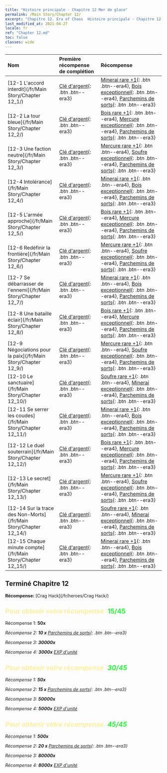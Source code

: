 ```yaml
---
title: "Histoire principale - Chapitre 12 Mer de glace"
permalink: /Main Story/Chapter 12/
excerpt: "Chapitre 12. Era of Chaos  Histoire principale - Chapitre 12. Mer de glace"
last_modified_at: 2021-04-27
locale: fr
ref: "Chapter 12.md"
toc: false
classes: wide
---
```


  | Nom |  Première récompense de complétion | Récompense |
  |:------------|:------------|:------------| 
  | [12-1 L'accord interdit](/fr/Main Story/Chapter 12_1/) | [Clé d'argent](/ItemsFR/con_693/){: .btn .btn--era3} | [Minerai rare +1](/ItemsFR/mat_40/){: .btn .btn--era4}, [Bois exceptionnel](/ItemsFR/mat_34/){: .btn .btn--era4}, [Parchemins de sorts](/ItemsFR/con_694/){: .btn .btn--era3} |
  | [12-2 La tour bleue](/fr/Main Story/Chapter 12_2/) | [Clé d'argent](/ItemsFR/con_693/){: .btn .btn--era3} | [Bois rare +1](/ItemsFR/mat_41/){: .btn .btn--era4}, [Mercure exceptionnel](/ItemsFR/mat_35/){: .btn .btn--era4}, [Parchemins de sorts](/ItemsFR/con_694/){: .btn .btn--era3} |
  | [12-3 Une faction neutre](/fr/Main Story/Chapter 12_3/) | [Clé d'argent](/ItemsFR/con_693/){: .btn .btn--era3} | [Mercure rare +1](/ItemsFR/mat_42/){: .btn .btn--era4}, [Soufre exceptionnel](/ItemsFR/mat_36/){: .btn .btn--era4}, [Parchemins de sorts](/ItemsFR/con_694/){: .btn .btn--era3} |
  | [12-4 Intolérance](/fr/Main Story/Chapter 12_4/) | [Clé d'argent](/ItemsFR/con_693/){: .btn .btn--era3} | [Minerai rare +1](/ItemsFR/mat_40/){: .btn .btn--era4}, [Bois exceptionnel](/ItemsFR/mat_34/){: .btn .btn--era4}, [Parchemins de sorts](/ItemsFR/con_694/){: .btn .btn--era3} |
  | [12-5 L'armée approche](/fr/Main Story/Chapter 12_5/) | [Clé d'argent](/ItemsFR/con_693/){: .btn .btn--era3} | [Bois rare +1](/ItemsFR/mat_41/){: .btn .btn--era4}, [Mercure exceptionnel](/ItemsFR/mat_35/){: .btn .btn--era4}, [Parchemins de sorts](/ItemsFR/con_694/){: .btn .btn--era3} |
  | [12-6 Redéfinir la frontière](/fr/Main Story/Chapter 12_6/) | [Clé d'argent](/ItemsFR/con_693/){: .btn .btn--era3} | [Mercure rare +1](/ItemsFR/mat_42/){: .btn .btn--era4}, [Soufre exceptionnel](/ItemsFR/mat_36/){: .btn .btn--era4}, [Parchemins de sorts](/ItemsFR/con_694/){: .btn .btn--era3} |
  | [12-7 Se débarrasser de l'ennemi](/fr/Main Story/Chapter 12_7/) | [Clé d'argent](/ItemsFR/con_693/){: .btn .btn--era3} | [Minerai rare +1](/ItemsFR/mat_40/){: .btn .btn--era4}, [Bois exceptionnel](/ItemsFR/mat_34/){: .btn .btn--era4}, [Parchemins de sorts](/ItemsFR/con_694/){: .btn .btn--era3} |
  | [12-8 Une bataille éclair](/fr/Main Story/Chapter 12_8/) | [Clé d'argent](/ItemsFR/con_693/){: .btn .btn--era3} | [Bois rare +1](/ItemsFR/mat_41/){: .btn .btn--era4}, [Mercure exceptionnel](/ItemsFR/mat_35/){: .btn .btn--era4}, [Parchemins de sorts](/ItemsFR/con_694/){: .btn .btn--era3} |
  | [12-9 Négociations pour la paix](/fr/Main Story/Chapter 12_9/) | [Clé d'argent](/ItemsFR/con_693/){: .btn .btn--era3} | [Mercure rare +1](/ItemsFR/mat_42/){: .btn .btn--era4}, [Soufre exceptionnel](/ItemsFR/mat_36/){: .btn .btn--era4}, [Parchemins de sorts](/ItemsFR/con_694/){: .btn .btn--era3} |
  | [12-10 Le sanctuaire](/fr/Main Story/Chapter 12_10/) | [Clé d'argent](/ItemsFR/con_693/){: .btn .btn--era3} | [Soufre rare +1](/ItemsFR/mat_43/){: .btn .btn--era4}, [Minerai exceptionnel](/ItemsFR/mat_33/){: .btn .btn--era4}, [Parchemins de sorts](/ItemsFR/con_694/){: .btn .btn--era3} |
  | [12-11 Se serrer les coudes](/fr/Main Story/Chapter 12_11/) | [Clé d'argent](/ItemsFR/con_693/){: .btn .btn--era3} | [Minerai rare +1](/ItemsFR/mat_40/){: .btn .btn--era4}, [Bois exceptionnel](/ItemsFR/mat_34/){: .btn .btn--era4}, [Parchemins de sorts](/ItemsFR/con_694/){: .btn .btn--era3} |
  | [12-12 Le duel souterrain](/fr/Main Story/Chapter 12_12/) | [Clé d'argent](/ItemsFR/con_693/){: .btn .btn--era3} | [Bois rare +1](/ItemsFR/mat_41/){: .btn .btn--era4}, [Mercure exceptionnel](/ItemsFR/mat_35/){: .btn .btn--era4}, [Parchemins de sorts](/ItemsFR/con_694/){: .btn .btn--era3} |
  | [12-13 Le secret](/fr/Main Story/Chapter 12_13/) | [Clé d'argent](/ItemsFR/con_693/){: .btn .btn--era3} | [Mercure rare +1](/ItemsFR/mat_42/){: .btn .btn--era4}, [Soufre exceptionnel](/ItemsFR/mat_36/){: .btn .btn--era4}, [Parchemins de sorts](/ItemsFR/con_694/){: .btn .btn--era3} |
  | [12-14 Sur la trace des Non-Morts](/fr/Main Story/Chapter 12_14/) | [Clé d'argent](/ItemsFR/con_693/){: .btn .btn--era3} | [Soufre rare +1](/ItemsFR/mat_43/){: .btn .btn--era4}, [Minerai exceptionnel](/ItemsFR/mat_33/){: .btn .btn--era4}, [Parchemins de sorts](/ItemsFR/con_694/){: .btn .btn--era3} |
  | [12-15 Chaque minute compte](/fr/Main Story/Chapter 12_15/) | [Clé d'argent](/ItemsFR/con_693/){: .btn .btn--era3} | [Minerai rare +1](/ItemsFR/mat_40/){: .btn .btn--era4}, [Bois exceptionnel](/ItemsFR/mat_34/){: .btn .btn--era4}, [Parchemins de sorts](/ItemsFR/con_694/){: .btn .btn--era3} |


## Terminé Chapitre 12

 **Récompense:** [Crag Hack](/fr/heroes/Crag Hack/)



## <span style="color: #ffeea0">Pour obtenir votre récompense :</span><span style="color: #27f73a">15/45</span>

 Récompense 1:  **50x** <i class="fas fa-gem"/>

 Récompense 2: **10 x** [Parchemins de sorts](/ItemsFR/con_694/){: .btn .btn--era3}

 Récompense 3:  **30000x** <i class="fas fa-coins"/>

 Récompense 4:  **3000x** [EXP d'unité](/ItemsFR/con_902/)



## <span style="color: #ffeea0">Pour obtenir votre récompense :</span><span style="color: #27f73a">30/45</span>

 Récompense 1:  **50x** <i class="fas fa-gem"/>

 Récompense 2: **15 x** [Parchemins de sorts](/ItemsFR/con_694/){: .btn .btn--era3}

 Récompense 3:  **50000x** <i class="fas fa-coins"/>

 Récompense 4:  **5000x** [EXP d'unité](/ItemsFR/con_902/)



## <span style="color: #ffeea0">Pour obtenir votre récompense :</span><span style="color: #27f73a">45/45</span>

 Récompense 1:  **500x** <i class="fas fa-gem"/>

 Récompense 2: **20 x** [Parchemins de sorts](/ItemsFR/con_694/){: .btn .btn--era3}

 Récompense 3:  **80000x** <i class="fas fa-coins"/>

 Récompense 4:  **8000x** [EXP d'unité](/ItemsFR/con_902/)

